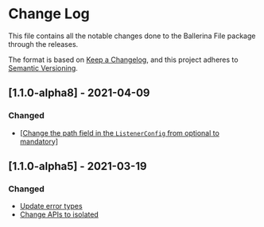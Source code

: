 # Change Log
This file contains all the notable changes done to the Ballerina File package through the releases.

The format is based on [Keep a Changelog](https://keepachangelog.com/en/1.0.0/),
and this project adheres to [Semantic Versioning](https://semver.org/spec/v2.0.0.html).

## [1.1.0-alpha8] - 2021-04-09

### Changed
- [[Change the path field in the `ListenerConfig` from optional to mandatory]](https://github.com/ballerina-platform/ballerina-standard-library/issues/1235)

## [1.1.0-alpha5] - 2021-03-19

### Changed
- [Update error types](https://github.com/ballerina-platform/ballerina-standard-library/issues/1226)
- [Change APIs to isolated](https://github.com/ballerina-platform/ballerina-standard-library/issues/1226)